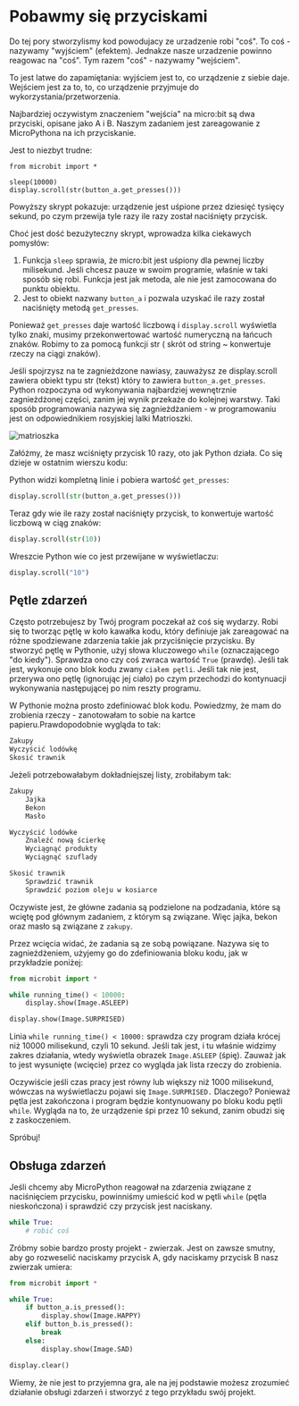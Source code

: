 # Pobawmy się przyciskami

Do tej pory stworzylismy kod powodujacy ze urzadzenie robi "coś". To coś - nazywamy "wyjściem" (efektem). Jednakze nasze urzadzenie powinno reagowac na "coś". Tym razem "coś" - nazywamy "wejściem".

To jest latwe do zapamiętania: wyjściem jest to, co urządzenie z siebie daje. Wejściem jest za to, to, co urządzenie przyjmuje do wykorzystania/przetworzenia.

Najbardziej oczywistym znaczeniem "wejścia" na micro:bit są dwa przyciski, opisane jako A i B. Naszym zadaniem jest zareagowanie z MicroPythona na ich przyciskanie.

Jest to niezbyt trudne:

```markdawn
from microbit import *

sleep(10000)
display.scroll(str(button_a.get_presses()))
```

Powyższy skrypt pokazuje: urządzenie jest uśpione przez dziesięć tysięcy sekund, po czym przewija tyle razy ile razy został naciśnięty przycisk.

Choć jest dość bezużyteczny skrypt, wprowadza kilka ciekawych pomysłów:

1. Funkcja `sleep` sprawia, że micro:bit jest uśpiony dla pewnej liczby milisekund. Jeśli chcesz pauze w swoim programie, właśnie w taki sposób się robi. Funkcja jest jak metoda, ale nie jest zamocowana do punktu obiektu.
1. Jest to obiekt nazwany `button_a` i pozwala uzyskać ile razy został naciśnięty metodą `get_presses`.

Ponieważ `get_presses` daje wartość liczbową i `display.scroll` wyświetla tylko znaki, musimy przekonwertować wartość numeryczną na łańcuch znaków. Robimy to za pomocą funkcji str ( skrót od string ~ konwertuje rzeczy na ciągi znaków).

Jeśli spojrzysz na te zagnieżdzone nawiasy, zauważysz ze display.scroll zawiera obiekt typu str (tekst) który to zawiera `button_a.get_presses`.
Python rozpoczyna od wykonywania najbardziej wewnętrznie zagnieżdżonej części, zanim jej wynik przekaże do kolejnej warstwy.
Taki sposób programowania nazywa się zagnieżdżaniem - w programowaniu jest on odpowiednikiem rosyjskiej lalki Matrioszki.

![matrioszka][matrioszka]

[matrioszka]: https://github.com/plpug/Microbit/raw/master/chapter06/img/1.jpg "matrioszka"

Załóżmy, że masz wciśnięty przycisk 10 razy, oto jak Python działa. Co się dzieje w ostatnim wierszu kodu:

Python widzi kompletną linie i pobiera wartość `get_presses`:

```python
display.scroll(str(button_a.get_presses()))
```

Teraz gdy wie ile razy został naciśnięty przycisk, to konwertuje wartość liczbową w ciąg znaków:

``` python
display.scroll(str(10))
```
Wreszcie Python wie co jest przewijane w wyświetlaczu:

```python
display.scroll("10")
```

## Pętle zdarzeń

Często potrzebujesz by Twój program poczekał aż coś się wydarzy. Robi się to tworząc pętlę w koło kawałka kodu, który definiuje jak zareagować na różne spodziewane zdarzenia takie jak przyciśnięcie przycisku.
By stworzyć pętlę w Pythonie, użyj słowa kluczowego `while` (oznaczającego "do kiedy"). Sprawdza ono czy coś zwraca wartość `True` (prawdę).
Jeśli tak jest, wykonuje ono blok kodu zwany `ciałem pętli`. Jeśli tak nie jest, przerywa ono pętlę (ignorując jej ciało) po czym przechodzi do kontynuacji wykonywania następującej po nim reszty programu.

W Pythonie można prosto zdefiniować blok kodu. Powiedzmy, że mam do zrobienia rzeczy - zanotowałam to sobie na kartce papieru.Prawdopodobnie wygląda to tak:

```python
Zakupy
Wyczyścić lodówkę
Skosić trawnik
```

Jeżeli potrzebowałabym dokładniejszej listy, zrobiłabym tak:

```python
Zakupy
	Jajka
	Bekon
	Masło

Wyczyścić lodówke
	Znaleźć nową ścierkę
	Wyciągnąć produkty
	Wyciągnąć szuflady

Skosić trawnik
	Sprawdzić trawnik
	Sprawdzić poziom oleju w kosiarce
```

Oczywiste jest, że główne zadania są podzielone na podzadania, które są wciętę pod głównym zadaniem, z którym są związane. Więc jajka, bekon oraz masło są związane z `zakupy`.

Przez wcięcia widać, że zadania są ze sobą powiązane. Nazywa się to zagnieżdżeniem, użyjemy go do zdefiniowania bloku kodu, jak w przykładzie poniżej:

```python
from microbit import *

while running_time() < 10000:
    display.show(Image.ASLEEP)

display.show(Image.SURPRISED)
```
Linia `while running_time() < 10000:` sprawdza czy program działa krócej niż 10000 milisekund, czyli 10 sekund. Jeśli tak jest, i tu właśnie widzimy zakres działania, wtedy wyświetla obrazek `Image.ASLEEP` (śpię). Zauważ jak to jest wysunięte (wcięcie) przez co wygląda jak lista rzeczy do zrobienia.

Oczywiście jeśli czas pracy jest równy lub większy niż 1000 milisekund, wówczas na wyświetlaczu pojawi się `Image.SURPRISED.` Dlaczego? Ponieważ pętla jest zakończona
i program będzie kontynuowany po bloku kodu pętli `while`. Wygląda na to, że urządzenie śpi przez 10 sekund, zanim obudzi się z zaskoczeniem.

Spróbuj!

## Obsługa zdarzeń

Jeśli chcemy aby MicroPython reagował na zdarzenia związane z naciśnięciem przycisku, powinniśmy umieścić kod w pętli `while` (pętla nieskończona) i sprawdzić
czy przycisk jest naciskany.

```python
while True:
    # robić coś
```
Zróbmy sobie bardzo prosty projekt - zwierzak. Jest on zawsze smutny, aby go rozweselić naciskamy przycisk A, gdy naciskamy przycisk B nasz zwierzak umiera:

```python
from microbit import *

while True:
    if button_a.is_pressed():
        display.show(Image.HAPPY)
    elif button_b.is_pressed():
        break
    else:
        display.show(Image.SAD)

display.clear()

```

Wiemy, że nie jest to przyjemna gra, ale na jej podstawie możesz zrozumieć działanie obsługi zdarzeń i stworzyć z tego przykładu swój projekt.

